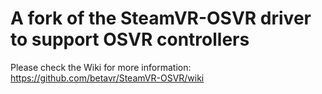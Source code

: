 # A fork of the SteamVR-OSVR driver to support OSVR controllers

Please check the Wiki for more information: https://github.com/betavr/SteamVR-OSVR/wiki
